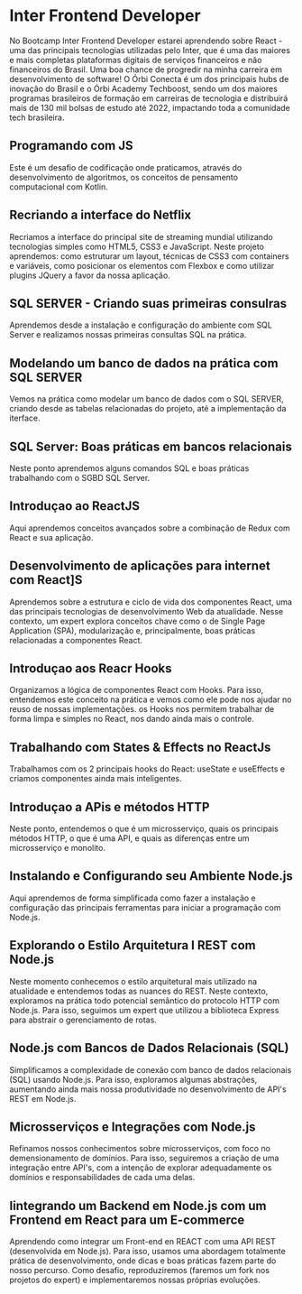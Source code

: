 # Inter Frontend Developer
No Bootcamp Inter Frontend Developer estarei aprendendo sobre React - uma das principais tecnologias utilizadas pelo Inter, que é uma das maiores e mais completas plataformas digitais de serviços financeiros e não financeiros do Brasil. Uma boa chance de progredir na minha carreira em desenvolvimento de software! O Órbi Conecta é um dos principais hubs de inovação do Brasil e o Órbi Academy Techboost, sendo um dos maiores programas brasileiros de formação em carreiras de tecnologia e distribuirá mais de 130 mil bolsas de estudo até 2022, impactando toda a comunidade tech brasileira.


## Programando com JS
Este é um desafio de codificação onde praticamos, através do desenvolvimento de algoritmos, os conceitos de pensamento computacional com Kotlin.

## Recriando a interface do Netflix
Recriamos a interface do principal site de streaming mundial utilizando tecnologias simples como HTML5, CSS3 e JavaScript. Neste projeto aprendemos: como estruturar um layout, técnicas de CSS3 com containers e variáveis, como posicionar os elementos com Flexbox e como utilizar plugins JQuery a favor da nossa  aplicação.

## SQL SERVER - Criando suas primeiras consulras
Aprendemos desde a instalação e configuração do ambiente com SQL Server e realizamos nossas primeiras consultas SQL na prática.

## Modelando um banco de dados na prática com SQL SERVER
Vemos na prática como modelar um banco de dados com o SQL SERVER, criando desde as tabelas relacionadas do projeto, até a implementação da iterface.

## SQL Server: Boas práticas em bancos relacionais
Neste ponto aprendemos alguns comandos SQL e boas práticas trabalhando com o SGBD SQL Server.
## Introduçao ao ReactJS
Aqui aprendemos conceitos avançados sobre a combinação de Redux com React e sua aplicação.

## Desenvolvimento de aplicações para internet com React]S
Aprendemos sobre a estrutura e ciclo de vida dos componentes React, uma das principais tecnologias de desenvolvimento Web da atualidade. Nesse contexto, um expert explora conceitos chave como o de Single Page Application (SPA), modularização e, principalmente, boas práticas relacionadas a componentes React.

## Introduçao aos Reacr Hooks
Organizamos a lógica de componentes React com Hooks. Para isso, entendemos este conceito na prática e vemos como ele pode nos ajudar no reuso de nossas implementações. os Hooks nos permitem trabalhar de forma limpa e simples no React, nos dando ainda mais o controle.

## Trabalhando com States & Effects no ReactJs
Trabalhamos com os 2 principais hooks do React: useState e useEffects e criamos componentes ainda mais inteligentes.

## Introduçao a APis e métodos HTTP
Neste ponto, entendemos o que é um microsserviço, quais os principais métodos HTTP, o que é uma API, e quais as diferenças entre um microsserviço e monolito.

## Instalando e Configurando seu Ambiente Node.js
Aqui aprendemos de forma simplificada como fazer a instalação e configuração das principais ferramentas para iniciar a programação com Node.js.

## Explorando o Estilo Arquitetura I REST com Node.js
Neste momento conhecemos o estilo arquitetural mais utilizado na atualidade e entendemos todas as nuances do REST. Neste contexto, exploramos na prática todo potencial semântico do protocolo HTTP com Node.js. Para isso, seguimos um expert que utilizou a biblioteca Express para abstrair o gerenciamento de rotas.

## Node.js com Bancos de Dados Relacionais (SQL)
Simplificamos a complexidade de conexão com banco de dados relacionais (SQL) usando Node.js. Para isso, exploramos algumas abstrações, aumentando ainda mais nossa produtividade no desenvolvimento de API's REST em Node.js.

## Microsserviços e Integrações com Node.js
Refinamos nossos conhecimentos sobre microsserviços, com foco no demensionamento de domínios. Para isso, seguiremos a criação de uma integração entre API's, com a intenção de explorar adequadamente os domínios e responsabilidades de cada uma delas.

## Iintegrando um Backend em Node.js com um Frontend em React para um E-commerce
Aprendendo como integrar um Front-end en REACT com uma API REST (desenvolvida em Node.js). Para isso, usamos uma abordagem totalmente prática de desenvolvimento, onde dicas e boas práticas fazem parte do nosso percurso. Como desafio, reproduziremos (faremos um fork nos projetos do expert) e implementaremos nossas próprias evoluções.
